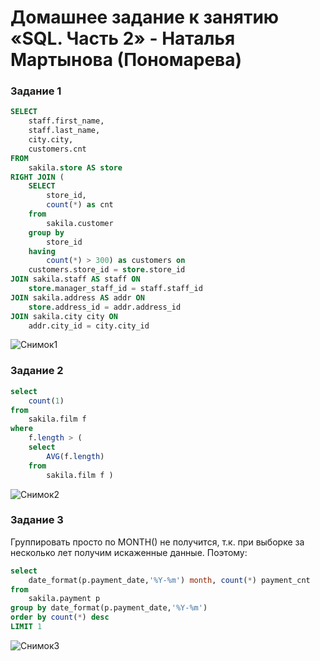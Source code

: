 # Домашнее задание к занятию «SQL. Часть 2» - Наталья Мартынова (Пономарева)

### Задание 1

```sql
SELECT
	staff.first_name,
	staff.last_name,
	city.city,
	customers.cnt
FROM 
	sakila.store AS store
RIGHT JOIN (
	SELECT
		store_id,
		count(*) as cnt
	from
		sakila.customer
	group by
		store_id
	having
 		count(*) > 300) as customers on
 	customers.store_id = store.store_id
JOIN sakila.staff AS staff ON
 	store.manager_staff_id = staff.staff_id
JOIN sakila.address AS addr ON
 	store.address_id = addr.address_id
JOIN sakila.city city ON
 	addr.city_id = city.city_id
```
![Снимок1](https://github.com/NatoshFehn/hw-rdb-02/blob/main/Снимок1.png)  

### Задание 2

```sql
select
	count(1)
from
	sakila.film f
where
	f.length > (
	select
		AVG(f.length)
	from
		sakila.film f )
```  
![Снимок2](https://github.com/NatoshFehn/hw-rdb-02/blob/main/Снимок2.png)  


### Задание 3

Группировать просто по MONTH() не получится, т.к. при выборке за несколько лет получим искаженные данные. Поэтому:
```sql
select
	date_format(p.payment_date,'%Y-%m') month, count(*) payment_cnt
from
	sakila.payment p 
group by date_format(p.payment_date,'%Y-%m')
order by count(*) desc
LIMIT 1
```  
![Снимок3](https://github.com/NatoshFehn/hw-rdb-02/blob/main/Снимок3.png)  
